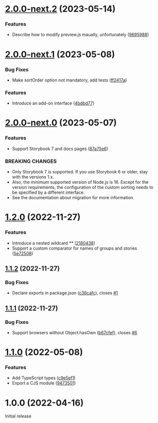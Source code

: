 # [2.0.0-next.2](https://github.com/prantlf/storybook-multilevel-sort/compare/v2.0.0-next.1...v2.0.0-next.2) (2023-05-14)

### Features

* Describe how to modify preview.js maually, unfortunately ([9695988](https://github.com/prantlf/storybook-multilevel-sort/commit/9695988cdef4e6b5894c7f9d32d61b90a9dbc060))

# [2.0.0-next.1](https://github.com/prantlf/storybook-multilevel-sort/compare/v2.0.0-next.0...v2.0.0-next.1) (2023-05-08)

### Bug Fixes

* Make sortOrder option not mandatory, add tests ([ff2417a](https://github.com/prantlf/storybook-multilevel-sort/commit/ff2417a473de31cda9fe258c0534006ca22f25c5))

### Features

* Introduce an add-on interface ([4bdbd77](https://github.com/prantlf/storybook-multilevel-sort/commit/4bdbd77b8cdaf77bc6f59f9e3a0566d511eaaa7e))

# [2.0.0-next.0](https://github.com/prantlf/storybook-multilevel-sort/compare/v1.2.0...v2.0.0-next.0) (2023-05-07)

### Features

* Support Storybook 7 and docs pages ([87a75e6](https://github.com/prantlf/storybook-multilevel-sort/commit/87a75e64d39c406036af7fc7533b64f6cb14f738))

### BREAKING CHANGES

* Only Storybook 7 is supported. If you use Storybook 6 or older, stay with the versions 1.x.
* Also, the minimum supported version of Node.js is 16. Except for the version requirements, the configuration of the custom sorting needs to be specified by a different interface.
* See the documentation about migration for more information.

# [1.2.0](https://github.com/prantlf/storybook-multilevel-sort/compare/v1.1.2...v1.2.0) (2022-11-27)

### Features

* Introduce a nested wildcard ** ([2180438](https://github.com/prantlf/storybook-multilevel-sort/commit/2180438278aa8844b6b3578e36fa82edf5db96fe))
* Support a custom comparator for names of groups and stories ([5e72508](https://github.com/prantlf/storybook-multilevel-sort/commit/5e725088a4d42e4cf2f96131a0b09d31da23447a))

## [1.1.2](https://github.com/prantlf/storybook-multilevel-sort/compare/v1.1.1...v1.1.2) (2022-11-27)
### Bug Fixes

* Declare exports in package.json ([c36cafc](https://github.com/prantlf/storybook-multilevel-sort/commit/c36cafce6a19dadab855428a03ed553901f26a52)), closes [#1](https://github.com/prantlf/storybook-multilevel-sort/issues/1)

## [1.1.1](https://github.com/prantlf/storybook-multilevel-sort/compare/v1.1.0...v1.1.1) (2022-11-27)

### Bug Fixes

* Support browsers without Object.hasOwn ([b67cfef](https://github.com/prantlf/storybook-multilevel-sort/commit/b67cfef9203890c63a9eff55779c93ecc50df43c)), closes [#6](https://github.com/prantlf/storybook-multilevel-sort/issues/6)

# [1.1.0](https://github.com/prantlf/storybook-multilevel-sort/compare/v1.0.0...v1.1.0) (2022-05-08)

### Features

* Add TypeScript types ([c9e5ef1](https://github.com/prantlf/storybook-multilevel-sort/commit/c9e5ef1b808bbe52a2226e7a3f570009e3a3f494))
* Export a CJS module ([9473501](https://github.com/prantlf/storybook-multilevel-sort/commit/947350154905da26727fa515e2f963ab855ef777))

# 1.0.0 (2022-04-16)

Initial release
